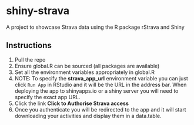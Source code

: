 # shiny-strava
A project to showcase Strava data using the R package rStrava and Shiny

## Instructions

1. Pull the repo
1. Ensure global.R can be sourced (all packages are available)
1. Set all the environment variables appropriately in global.R
1. NOTE: To specify the **strava_app_url** environment variable you can just click `Run App` in RStudio and it will be the URL in the address bar. When deploying the app to shinyapps.io or a shiny server you will need to specify the exact app URL.
1. Click the link **Click to Authorise Strava access**
1. Once you authenticate you will be redirected to the app and it will start downloading your activities and display them in a data.table.
